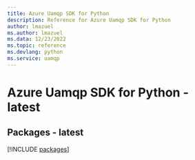 ```yaml
---
title: Azure Uamqp SDK for Python
description: Reference for Azure Uamqp SDK for Python
author: lmazuel
ms.author: lmazuel
ms.data: 12/23/2022
ms.topic: reference
ms.devlang: python
ms.service: uamqp
---
```

# Azure Uamqp SDK for Python - latest
## Packages - latest
[!INCLUDE [packages](uamqp-index.md)]